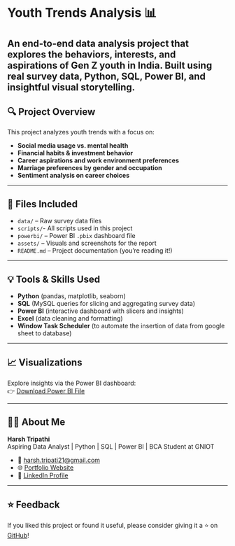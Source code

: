 # Youth Trends Analysis 📊

An end-to-end data analysis project that explores the behaviors, interests, and aspirations of Gen Z youth in India. Built using real survey data, Python, SQL, Power BI, and insightful visual storytelling.
---

## 🔍 Project Overview

This project analyzes youth trends with a focus on:
- **Social media usage vs. mental health**
- **Financial habits & investment behavior**
- **Career aspirations and work environment preferences**
- **Marriage preferences by gender and occupation**
- **Sentiment analysis on career choices**

---

## 📁 Files Included

- `data/` – Raw survey data files
- `scripts/`- All scripts used in this project
- `powerbi/` – Power BI `.pbix` dashboard file
- `assets/` – Visuals and screenshots for the report
- `README.md` – Project documentation (you’re reading it!)

---

## 💡 Tools & Skills Used

- **Python** (pandas, matplotlib, seaborn)
- **SQL** (MySQL queries for slicing and aggregating survey data)
- **Power BI** (interactive dashboard with slicers and insights)
- **Excel** (data cleaning and formatting)
- **Window Task Scheduler** (to automate the insertion of data from google sheet to database)

---
## 📈 Visualizations

Explore insights via the Power BI dashboard:  
👉 [Download Power BI File](./youth%20trends%20analysis.pbix)

---

## 🙋‍♂️ About Me

**Harsh Tripathi**  
Aspiring Data Analyst | Python | SQL | Power BI | BCA Student at GNIOT

- 📧 harsh.tripati21@gmail.com  
- 🌐 [Portfolio Website](https://harsh-bca.github.io)  
- 💼 [LinkedIn Profile](https://www.linkedin.com/in/harsh-tripathi-64376333a)

---

## ⭐ Feedback

If you liked this project or found it useful, please consider giving it a ⭐ on [GitHub](https://github.com/harsh-bca/Youth-Trends-Analysis)!

